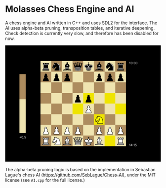 # Molasses Chess Engine and AI
A chess engine and AI written in C++ and uses SDL2 for the interface. The AI uses alpha-beta pruning, transposition tables, and iterative deepening. Check detection is currently very slow, and therefore has been disabled for now.

![Chess](https://github.com/alexdboxall/Molasses-Chess-Engine/blob/master/icons/documentation_img.png "Chess")

The alpha-beta pruning logic is based on the implementation in Sebastian Lague's chess AI (https://github.com/SebLague/Chess-AI), under the MIT license (see `AI.cpp` for the full license.)